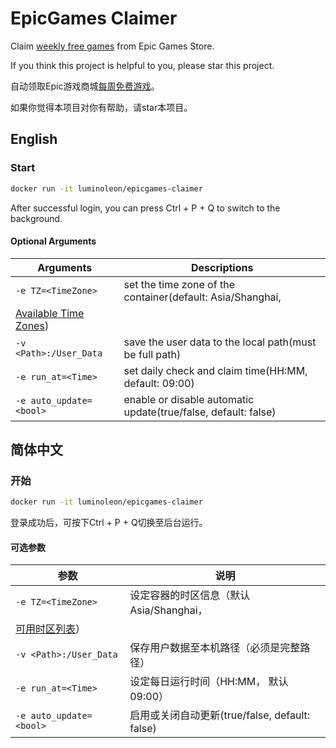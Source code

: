 # EpicGames Claimer

Claim [weekly free games](https://www.epicgames.com/store/free-games) from Epic Games Store.

If you think this project is helpful to you, please star this project.

自动领取Epic游戏商城[每周免费游戏](https://www.epicgames.com/store/free-games)。

如果你觉得本项目对你有帮助，请star本项目。

## English

### Start

``` bash
docker run -it luminoleon/epicgames-claimer
```

After successful login, you can press Ctrl + P + Q to switch to the background.

#### Optional Arguments

| Arguments               | Descriptions                                                      |
|------------------------ | ----------------------------------------------------------------- |
| `-e TZ=<TimeZone>`      | set the time zone of the container(default: Asia/Shanghai, 
[Available Time Zones](https://en.wikipedia.org/wiki/List_of_tz_database_time_zones#List))    |
| `-v <Path>:/User_Data`  | save the user data to the local path(must be full path)           |
| `-e run_at=<Time>`      | set daily check and claim time(HH:MM, default: 09:00)             |
| `-e auto_update=<bool>` | enable or disable automatic update(true/false, default: false)    |

## 简体中文

### 开始

``` bash
docker run -it luminoleon/epicgames-claimer
```

登录成功后，可按下Ctrl + P + Q切换至后台运行。

#### 可选参数

| 参数                    | 说明                                                    |
|------------------------ | ------------------------------------------------------ |
| `-e TZ=<TimeZone>`      | 设定容器的时区信息（默认Asia/Shanghai，
[可用时区列表](https://en.wikipedia.org/wiki/List_of_tz_database_time_zones#List)） |
| `-v <Path>:/User_Data`  | 保存用户数据至本机路径（必须是完整路径）                   |
| `-e run_at=<Time>`      | 设定每日运行时间（HH:MM， 默认09:00）                    |
| `-e auto_update=<bool>` | 启用或关闭自动更新(true/false, default: false)          |
